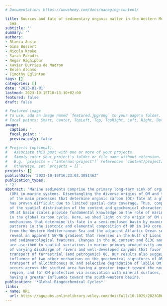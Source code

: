 ```yaml
---
# Documentation: https://wowchemy.com/docs/managing-content/

title: Sources and fate of sedimentary organic matter in the Western Mediterranean
  Sea
subtitle: ''
summary: ''
authors:
- Blanca Ausı́n
- Gina Bossert
- Nicola Krake
- Sarah Paradis
- Negar Haghipour
- Xavier Durrieu de Madron
- Belén Alonso
- Timothy Eglinton
tags: []
categories: []
date: '2023-01-01'
lastmod: 2023-10-15T18:13:10+02:00
featured: false
draft: false

# Featured image
# To use, add an image named `featured.jpg/png` to your page's folder.
# Focal points: Smart, Center, TopLeft, Top, TopRight, Left, Right, BottomLeft, Bottom, BottomRight.
image:
  caption: ''
  focal_point: ''
  preview_only: false

# Projects (optional).
#   Associate this post with one or more of your projects.
#   Simply enter your project's folder or file name without extension.
#   E.g. `projects = ["internal-project"]` references `content/project/deep-learning/index.md`.
#   Otherwise, set `projects = []`.
projects: []
publishDate: '2023-10-15T16:23:03.305146Z'
publication_types:
- '2'
abstract: 'Marine sediments comprise the primary long-term sink of organic matter
  (OM) in marine systems. Disentangling the diverse origins of OM and the influence
  of the main processes that determine organic carbon (OC) fate at a global scale
  has proven difficult due to limited spatial data coverage. Thus, comprehensive studies
  of the spatial distribution of the content and geochemical characteristics of sedimentary
  OM at basin scales provide fundamental knowledge on the role of marine sediments
  in the global carbon cycle. Here, we shed light on the origin of OM and the underlying
  mechanisms that determine its fate in a semi-enclosed basin by examining the spatial
  patterns in the isotopic and elemental composition of OM in 149 core-top samples
  from the Western Mediterranean Sea and the adjacent Atlantic Ocean sector. Our results
  reveal an apparent SW-NE gradient that reverses in the Gulf of Lions in most geochemical
  and sedimentological features. Changes in the OC content and ẟ13C and Δ14C signatures
  are ascribed to spatial variations in marine primary productivity and the influence
  of varying discharge of rivers and well-developed canyons that favor the cross-shelf
  transport of terrestrial (and petrogenic) OC. Our results also suggest the potential
  influence of two other mechanisms on the geochemical signatures of OM: (a) lateral
  transport of allochthonous OC and selective degradation of labile OM, which potentially
  occurs across the studied area having a greater impact toward the north-eastern
  region, and (b) OM protection via association with mineral surfaces, potentially
  having a greater influence toward the south-western basins.'
publication: '*Global Biogeochemical Cycles*'
links:
- name: URL
  url: https://agupubs.onlinelibrary.wiley.com/doi/full/10.1029/2023GB007695
---
```

